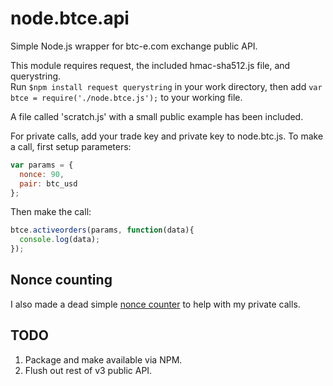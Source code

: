 # node.btce.api
Simple Node.js wrapper for btc-e.com exchange public API.

This module requires request, the included hmac-sha512.js file, and querystring.  
Run `$npm install request querystring` in your work directory, 
then add `var btce = require('./node.btce.js');` to your working file.

A file called 'scratch.js' with a small public example has been included.

For private calls, add your trade key and private key to node.btc.js.
To make a call, first setup parameters:
```javascript
var params = {
  nonce: 90,
  pair: btc_usd
};
```
Then make the call:
```javascript
btce.activeorders(params, function(data){
  console.log(data);
});
```
## Nonce counting
I also made a dead simple [nonce counter](https://github.com/broketech/node.nonce.counter)
to help with my private calls.

## TODO
  1.  Package and make available via NPM.
  2.  Flush out rest of v3 public API.
